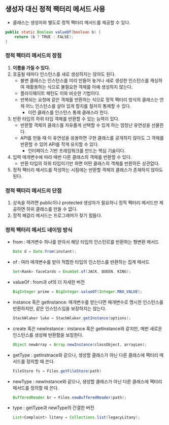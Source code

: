 ## 생성자 대신 정적 팩터리 메서드 사용

- 클래스는 생성자와 별도로 정적 팩터리 메서드를 제공할 수 있다.

```java
public static Boolean valueOf(boolean b) {
    return (b ? TRUE : FALSE);
}
```

### 정적 팩터리 메서드의 장점

1. **이름을 가질 수 있다.**
2. 호출될 때마다 인스턴스를 새로 생성하지는 않아도 된다.
    - 불변 클래스는 인스턴스를 미리 만들어 놓거나 새로 생성한 인스턴스를 캐싱하여 재활용하는 식으로 불필요한 객체를 아예 생성하지 않는다.
    - 플라이웨이트 패턴도 이와 비슷한 기법이다.
    - 반복되는 요청에 같은 객체를 반환하는 식으로 정적 팩터리 방식의 클래스는 언제 어느 인스턴스를 살아 있게 할지를 철저히 통제할 수 있다.
        - 이런 클래스를 인스턴스 통제 클래스라 한다.
3. 반환 타입의 하위 타입 객체를 반환할 수 있는 능력이 있다.
    - 반환할 객체의 클래스를 자유롭게 선택할 수 있게 하는 엄청난 유연성을 선물한다.
    - API를 만들 때 이 유연성을 응용하면 구현 클래스를 공개하지 않아도 그 객체를 반환할 수 있어 API를 작게 유지할 수 있다.
        - 인터페이스 기반 프레임워크를 만드는 핵심 기술이다.
4. 입력 매개변수에 따라 매번 다른 클래스의 객체를 반환할 수 있다.
    - 반환 타입의 하위 타입이기만 하면 어떤 클래스의 객체를 반환하든 상관없다.
5. 정적 팩터리 메서드를 작성하는 시점에는 반환할 객체의 클래스가 존재하지 않아도 된다.

### 정적 팩터리 메서드의 단점

1. 상속을 하려면 public이나 protected 생성자가 필요하니 정적 팩터리 메서드만 제공하면 하위 클래스를 만들 수 없다.
2. 정적 패겉리 메서드는 프로그래머가 찾기 힘들다.

### 정적 팩터리 메서드 네이밍 방식

- from : 매겨변수 하나를 받아서 해당 타입의 인스턴르를 반환하는 형변환 메서드

    ```java
    Date d = Date.from(instant);
    ```

- of : 여러 매개변수를 받아 적합한 타입의 인스턴스를 반환하는 집계 메서드

    ```java
    Set<Rank> faceCards = EnumSet.of(JACK, QUEEN, KING);
    ```

- valueOf : from과 of의 더 자세한 버전

    ```java
    BigInteger prime = BigInteger.valueOf(Integer.MAX_VALUE);
    ```

- instance 혹은 getInstance: 매개변수를 받는다면 매개변수로 명시한 인스턴스를 반환하지만, 같은 인스턴스임을 보장하지는 않는다.

    ```java
    StackWlaker luke = StackWlaker.getInstance(options);
    ```

- create 혹은 newInstance : instance 혹은 getInstance와 같지만, 매번 새로운 인스턴스를 생성해 반환함을 보장한다.

    ```java
    Object newArray = Array.newInstance(classObject, arrayLen);
    ```

- getType : getInstnace와 같으나, 생성할 클래스가 아닌 다른 클래스에 팩터리 메서드를 정의할 때 쓴다.

    ```java
    FileStore fs = Files.getFileStore(path)
    ```

- newType : newInstance와 같으나, 생성할 클래스가 아닌 다른 클래스에 팩터리 메서드를 정의할 때 쓴다.

    ```java
    BufferedReader br = Files.newBufferedReader(path);
    ```

- type : getType과 newType의 간결한 버전

    ```java
    List<Complaint> litany = Collections.list(legacyLitany);
    ```